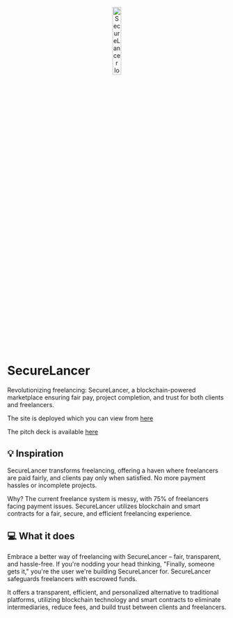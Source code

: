 <p align="center"><img src="https://www.securelancer.com/favicon.ico" alt="SecureLancer logo" width="20%" /></p>

# SecureLancer

Revolutionizing freelancing: SecureLancer, a blockchain-powered marketplace ensuring fair pay, project completion, and trust for both clients and freelancers.

The site is deployed which you can view from [here](https://www.securelancer.com)

The pitch deck is available [here](https://www.canva.com/design/DAF1YJ0VWYA/1RGbrH323tsXrEBzo3HWRQ/view?utm_content=DAF1YJ0VWYA&utm_campaign=designshare&utm_medium=link&utm_source=editor)

## 💡 Inspiration

SecureLancer transforms freelancing, offering a haven where freelancers are paid fairly, and clients pay only when satisfied. No more payment hassles or incomplete projects.

Why? The current freelance system is messy, with 75% of freelancers facing payment issues. SecureLancer utilizes blockchain and smart contracts for a fair, secure, and efficient freelancing experience.

## 💻 What it does

Embrace a better way of freelancing with SecureLancer – fair, transparent, and hassle-free. If you're nodding your head thinking, "Finally, someone gets it," you're the user we're building SecureLancer for. SecureLancer safeguards freelancers with escrowed funds.

It offers a transparent, efficient, and personalized alternative to traditional platforms, utilizing blockchain technology and smart contracts to eliminate intermediaries, reduce fees, and build trust between clients and freelancers.

